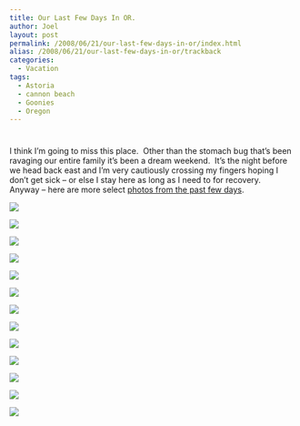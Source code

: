 ```yaml
---
title: Our Last Few Days In OR.
author: Joel
layout: post
permalink: /2008/06/21/our-last-few-days-in-or/index.html
alias: /2008/06/21/our-last-few-days-in-or/trackback
categories:
  - Vacation
tags:
  - Astoria
  - cannon beach
  - Goonies
  - Oregon
---
```

# 

I think I’m going to miss this place.  Other than the stomach bug that’s been ravaging our entire family it’s been a dream weekend.  It’s the night before we head back east and I’m very cautiously crossing my fingers hoping I don’t get sick – or else I stay here as long as I need to for recovery.   Anyway – here are more select [photos from the past few days][1].

 [1]: https://www.flickr.com/photos/joelin0/

![][2]

 [2]: https://farm4.static.flickr.com/3163/2599768390_41e3158751.jpg

![][3]

 [3]: https://farm4.static.flickr.com/3271/2599768178_f3de9b57bc.jpg

![][4]

 [4]: https://farm4.static.flickr.com/3018/2599767776_5382be1496.jpg

![][5]

 [5]: https://farm4.static.flickr.com/3242/2598938499_8b25f6db9a.jpg

![][6]

 [6]: https://farm4.static.flickr.com/3095/2599767210_40c62f3247.jpg

![][7]

 [7]: https://farm4.static.flickr.com/3160/2599767032_b505b12885.jpg

![][8]

 [8]: https://farm4.static.flickr.com/3098/2599766742_f02e956d1d.jpg

![][9]

 [9]: https://farm4.static.flickr.com/3134/2599766182_ba43be3b67.jpg

![][10]

 [10]: https://farm4.static.flickr.com/3044/2599765628_bfdc624866.jpg

![][11]

 [11]: https://farm4.static.flickr.com/3051/2599765264_8be41f3ec7.jpg

![][12]

 [12]: https://farm4.static.flickr.com/3024/2598936003_bb46c55ca9.jpg

![][13]

 [13]: https://farm4.static.flickr.com/3029/2598935401_e89da91f6a.jpg

![][14]

 [14]: https://farm4.static.flickr.com/3116/2598934889_14e9901efa.jpg
